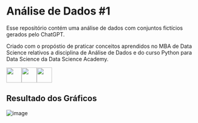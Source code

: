 # Análise de Dados #1

Esse repositório contém uma análise de dados com conjuntos fictícios gerados pelo ChatGPT.

Criado com o propóstio de praticar conceitos aprendidos no MBA de Data Science relativos a disciplina de Análise de Dados e do curso Python para Data Science da Data Science Academy.

<img src="https://cdn.jsdelivr.net/gh/devicons/devicon@latest/icons/python/python-original.svg" height=40 width=40/><img src="https://cdn.jsdelivr.net/gh/devicons/devicon@latest/icons/numpy/numpy-original.svg" height=40 width=40/><img src="https://cdn.jsdelivr.net/gh/devicons/devicon@latest/icons/matplotlib/matplotlib-original.svg" height=40 width=40/>

## Resultado dos Gráficos

![image](https://github.com/user-attachments/assets/834044b0-e7c2-4e51-9625-876ec1527d3c)
